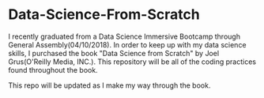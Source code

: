 # Data-Science-From-Scratch

I recently graduated from a Data Science Immersive Bootcamp through General Assembly(04/10/2018). In order to keep up with my data science skills, I purchased the book "Data Science from Scratch" by Joel Grus(O'Reilly Media, INC.). This repository will be all of the coding practices found throughout the book.

This repo will be updated as I make my way through the book. 
